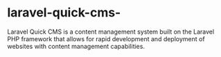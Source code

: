 # laravel-quick-cms-
Laravel Quick CMS is a content management system built on the Laravel PHP framework that allows for rapid development and deployment of websites with content management capabilities.
